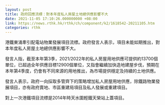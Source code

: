 ```yaml
---
layout: post
title: 政府回應流標：對本年度私人房屋土地總供應影響不大
date: 2021-11-05 17:10:26.000000000 +08:00
link: https://news.rthk.hk/rthk/ch/component/k2/1618542-20211105.htm
categories: rthk
---
```


港鐵東涌牽引配電站物業發展項目流標。政府發言人表示，項目未能如期推出，對本年度私人房屋土地總供應影響不大。

發言人指，截至本年第3季，2021/2022年的私人房屋用地供應可提供約13700個單位，已超過全年供應目標12900個單位，又指會繼續加快造地建屋步伐，預期在本年第4季度，仍會有不同來源的用地推出，為市場提供穩定及持續的土地供應。

發言人表示，政府一向採取多管齊下的策略增加私人房屋用地供應，除鐵路物業發展項目，亦有政府賣地、市區重建局項目及私人發展或重建項目。

對上一次港鐵項目流標是2014年時天水圍輕鐵天榮站上蓋項目。
